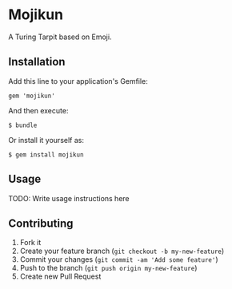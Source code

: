 # Mojikun

A Turing Tarpit based on Emoji.

## Installation

Add this line to your application's Gemfile:

    gem 'mojikun'

And then execute:

    $ bundle

Or install it yourself as:

    $ gem install mojikun

## Usage

TODO: Write usage instructions here

## Contributing

1. Fork it
2. Create your feature branch (`git checkout -b my-new-feature`)
3. Commit your changes (`git commit -am 'Add some feature'`)
4. Push to the branch (`git push origin my-new-feature`)
5. Create new Pull Request
